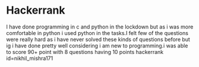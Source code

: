 # Hackerrank
I have done programming in c and python in the lockdown but as i was more comfortable in python i used python in the tasks.I felt few of the questions were really hard as i have never solved these kinds of questions before but ig i have done pretty well considering i am new to programming.i was able to score 90+ point with 8 questions having 10 points
hackerrank id=nikhil_mishra171
